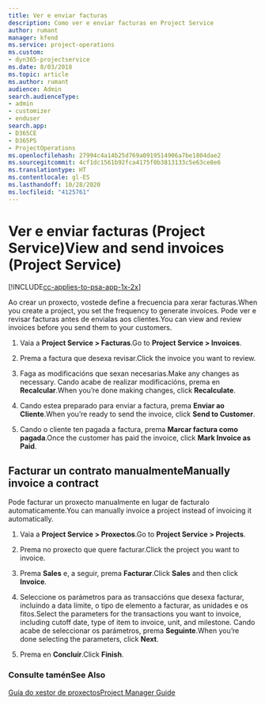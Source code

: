 ```yaml
---
title: Ver e enviar facturas
description: Como ver e enviar facturas en Project Service
author: rumant
manager: kfend
ms.service: project-operations
ms.custom:
- dyn365-projectservice
ms.date: 8/03/2018
ms.topic: article
ms.author: rumant
audience: Admin
search.audienceType:
- admin
- customizer
- enduser
search.app:
- D365CE
- D365PS
- ProjectOperations
ms.openlocfilehash: 27994c4a14b25d769a0919514906a7be1804dae2
ms.sourcegitcommit: 4cf1dc1561b92fca4175f0b3813133c5e63ce8e6
ms.translationtype: HT
ms.contentlocale: gl-ES
ms.lasthandoff: 10/28/2020
ms.locfileid: "4125761"
---
```

# <a name="view-and-send-invoices-project-service"></a><span data-ttu-id="65429-103">Ver e enviar facturas (Project Service)</span><span class="sxs-lookup"><span data-stu-id="65429-103">View and send invoices (Project Service)</span></span>

[!INCLUDE[cc-applies-to-psa-app-1x-2x](../includes/cc-applies-to-psa-app-1x-2x.md)]

<span data-ttu-id="65429-104">Ao crear un proxecto, vostede define a frecuencia para xerar facturas.</span><span class="sxs-lookup"><span data-stu-id="65429-104">When you create a project, you set the frequency to generate invoices.</span></span> <span data-ttu-id="65429-105">Pode ver e revisar facturas antes de envialas aos clientes.</span><span class="sxs-lookup"><span data-stu-id="65429-105">You can view and review invoices before you send them to your customers.</span></span>  
  
1.  <span data-ttu-id="65429-106">Vaia a **Project Service > Facturas**.</span><span class="sxs-lookup"><span data-stu-id="65429-106">Go to **Project Service > Invoices**.</span></span>  
  
2.  <span data-ttu-id="65429-107">Prema a factura que desexa revisar.</span><span class="sxs-lookup"><span data-stu-id="65429-107">Click the invoice you want to review.</span></span>  
  
3.  <span data-ttu-id="65429-108">Faga as modificacións que sexan necesarias.</span><span class="sxs-lookup"><span data-stu-id="65429-108">Make any changes as necessary.</span></span> <span data-ttu-id="65429-109">Cando acabe de realizar modificacións, prema en **Recalcular**.</span><span class="sxs-lookup"><span data-stu-id="65429-109">When you’re done making changes, click **Recalculate**.</span></span>  
  
4.  <span data-ttu-id="65429-110">Cando estea preparado para enviar a factura, prema **Enviar ao Cliente**.</span><span class="sxs-lookup"><span data-stu-id="65429-110">When you’re ready to send the invoice, click **Send to Customer**.</span></span>  
  
5.  <span data-ttu-id="65429-111">Cando o cliente ten pagada a factura, prema **Marcar factura como pagada**.</span><span class="sxs-lookup"><span data-stu-id="65429-111">Once the customer has paid the invoice, click **Mark Invoice as Paid**.</span></span>  
  
## <a name="manually-invoice-a-contract"></a><span data-ttu-id="65429-112">Facturar un contrato manualmente</span><span class="sxs-lookup"><span data-stu-id="65429-112">Manually invoice a contract</span></span>  
 <span data-ttu-id="65429-113">Pode facturar un proxecto manualmente en lugar de facturalo automaticamente.</span><span class="sxs-lookup"><span data-stu-id="65429-113">You can manually invoice a project instead of invoicing it automatically.</span></span>  
  
1.  <span data-ttu-id="65429-114">Vaia a **Project Service > Proxectos**.</span><span class="sxs-lookup"><span data-stu-id="65429-114">Go to **Project Service > Projects**.</span></span>  
  
2.  <span data-ttu-id="65429-115">Prema no proxecto que quere facturar.</span><span class="sxs-lookup"><span data-stu-id="65429-115">Click the project you want to invoice.</span></span>  
  
3.  <span data-ttu-id="65429-116">Prema **Sales** e, a seguir, prema **Facturar**.</span><span class="sxs-lookup"><span data-stu-id="65429-116">Click **Sales** and then click **Invoice**.</span></span>  
  
4.  <span data-ttu-id="65429-117">Seleccione os parámetros para as transaccións que desexa facturar, incluíndo a data límite, o tipo de elemento a facturar, as unidades e os fitos.</span><span class="sxs-lookup"><span data-stu-id="65429-117">Select the parameters for the transactions you want to invoice, including cutoff date, type of item to invoice, unit, and milestone.</span></span> <span data-ttu-id="65429-118">Cando acabe de seleccionar os parámetros, prema **Seguinte**.</span><span class="sxs-lookup"><span data-stu-id="65429-118">When you’re done selecting the parameters, click **Next**.</span></span>  
  
5.  <span data-ttu-id="65429-119">Prema en **Concluír**.</span><span class="sxs-lookup"><span data-stu-id="65429-119">Click **Finish**.</span></span>  
  
### <a name="see-also"></a><span data-ttu-id="65429-120">Consulte tamén</span><span class="sxs-lookup"><span data-stu-id="65429-120">See Also</span></span>  
 [<span data-ttu-id="65429-121">Guía do xestor de proxectos</span><span class="sxs-lookup"><span data-stu-id="65429-121">Project Manager Guide</span></span>](../psa/project-manager-guide.md)

